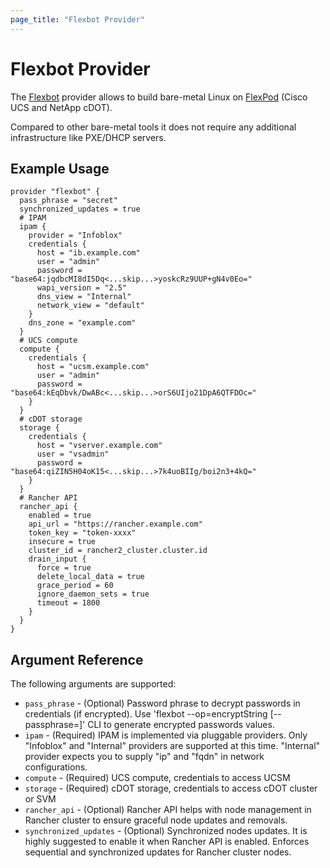 ```yaml
---
page_title: "Flexbot Provider"
---
```


# Flexbot Provider

The [Flexbot](https://github.com/igor-feoktistov/flexbot) provider allows to build bare-metal Linux on [FlexPod](https://flexpod.com) (Cisco UCS and NetApp cDOT).

Compared to other bare-metal tools it does not require any additional infrastructure like PXE/DHCP servers.

## Example Usage

```hcl
provider "flexbot" {
  pass_phrase = "secret"
  synchronized_updates = true
  # IPAM
  ipam {
    provider = "Infoblox"
    credentials {
      host = "ib.example.com"
      user = "admin"
      password = "base64:jqdbcMI8dI5Dq<...skip...>yoskcRz9UUP+gN4v0Eo="
      wapi_version = "2.5"
      dns_view = "Internal"
      network_view = "default"
    }
    dns_zone = "example.com"
  }
  # UCS compute
  compute {
    credentials {
      host = "ucsm.example.com"
      user = "admin"
      password = "base64:kEqDbvk/DwABc<...skip...>orS6UIjo21DpA6QTFDOc="
    }
  }
  # cDOT storage
  storage {
    credentials {
      host = "vserver.example.com"
      user = "vsadmin"
      password = "base64:qiZIN5H04oK15<...skip...>7k4uoBIIg/boi2n3+4kQ="
    }
  }
  # Rancher API
  rancher_api {
    enabled = true
    api_url = "https://rancher.example.com"
    token_key = "token-xxxx"
    insecure = true
    cluster_id = rancher2_cluster.cluster.id
    drain_input {
      force = true
      delete_local_data = true
      grace_period = 60
      ignore_daemon_sets = true
      timeout = 1800
    }
  }
}
```

## Argument Reference

The following arguments are supported:

* `pass_phrase` - (Optional) Password phrase to decrypt passwords in credentials (if encrypted). Use 'flexbot --op=encryptString [--passphrase=<password phrase>]' CLI to generate encrypted passwords values.
* `ipam` - (Required) IPAM is implemented via pluggable providers. Only "Infoblox" and "Internal" providers are supported at this time. "Internal" provider expects you to supply "ip" and "fqdn" in network configurations.
* `compute` - (Required) UCS compute, credentials to access UCSM
* `storage` - (Required) cDOT storage, credentials to access cDOT cluster or SVM
* `rancher_api` - (Optional) Rancher API helps with node management in Rancher cluster to ensure graceful node updates and removals.
* `synchronized_updates` - (Optional) Synchronized nodes updates. It is highly suggested to enable it when Rancher API is enabled. Enforces sequential and synchronized updates for Rancher cluster nodes.
